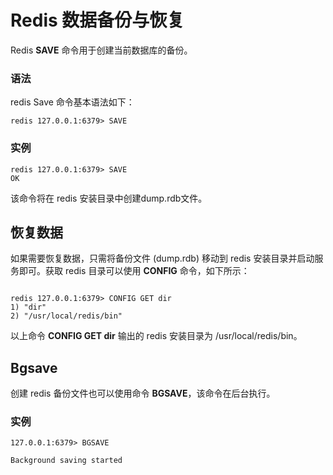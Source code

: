 
# Redis 数据备份与恢复

Redis **SAVE** 命令用于创建当前数据库的备份。

### 语法

redis Save 命令基本语法如下：

```
redis 127.0.0.1:6379> SAVE 

```

### 实例

```
redis 127.0.0.1:6379> SAVE 
OK

```

该命令将在 redis 安装目录中创建dump.rdb文件。

## 恢复数据

如果需要恢复数据，只需将备份文件 (dump.rdb) 移动到 redis 安装目录并启动服务即可。获取 redis 目录可以使用 **CONFIG** 命令，如下所示：

```

redis 127.0.0.1:6379> CONFIG GET dir
1) "dir"
2) "/usr/local/redis/bin"

```

以上命令 **CONFIG GET dir** 输出的 redis 安装目录为 /usr/local/redis/bin。

## Bgsave

创建 redis 备份文件也可以使用命令 **BGSAVE**，该命令在后台执行。

### 实例

```
127.0.0.1:6379> BGSAVE

Background saving started

```
